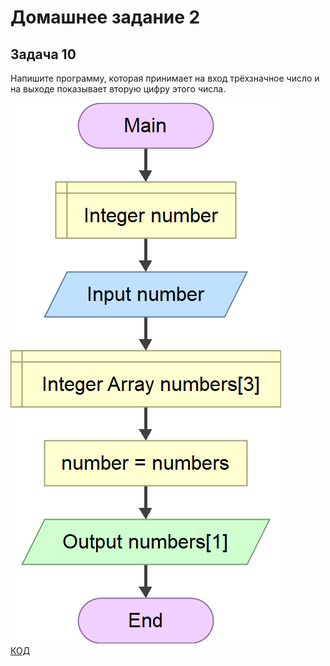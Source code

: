 # Домашнее задание 2
## Задача 10
 Напишите программу, которая принимает на вход трёхзначное число и на выходе показывает вторую цифру этого числа.
 
![блок-схема](Diagram_S2_Ex10.png)     
[КОД](Program_Ex10.cs)

